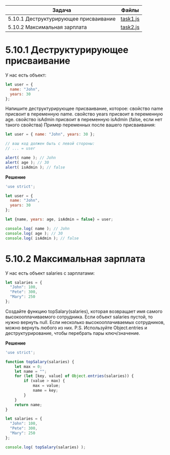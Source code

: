 | Задача | Файлы |
| --- | --- |
| 5.10.1 Деструктурирующее присваивание | [task1.js](task1.js) |
| 5.10.2 Максимальная зарплата | [task2.js](task2.js) |

# 5.10.1 Деструктурирующее присваивание
У нас есть объект:
```javascript
let user = {
  name: "John",
  years: 30
};
```
Напишите деструктурирующее присваивание, которое:
свойство name присвоит в переменную name.
свойство years присвоит в переменную age.
свойство isAdmin присвоит в переменную isAdmin (false, если нет такого свойства)
Пример переменных после вашего присваивания:
```javascript
let user = { name: "John", years: 30 };

// ваш код должен быть с левой стороны:
// ... = user

alert( name ); // John
alert( age ); // 30
alert( isAdmin ); // false
```

**Решение**
```javascript
'use strict';

let user = {
  name: "John",
  years: 30
};

let {name, years: age, isAdmin = false} = user;

console.log( name ); // John
console.log( age ); // 30
console.log( isAdmin ); // false
```

# 5.10.2 Максимальная зарплата
У нас есть объект salaries с зарплатами:
```javascript
let salaries = {
  "John": 100,
  "Pete": 300,
  "Mary": 250
};
```
Создайте функцию topSalary(salaries), которая возвращает имя самого высокооплачиваемого сотрудника.
Если объект salaries пустой, то нужно вернуть null.
Если несколько высокооплачиваемых сотрудников, можно вернуть любого из них.
P.S. Используйте Object.entries и деструктурирование, чтобы перебрать пары ключ/значение.

**Решение**
```javascript
'use strict';

function topSalary(salaries) {
    let max = 0;
    let name = "";
    for (let [key, value] of Object.entries(salaries)) {
        if (value > max) {
            max = value;
            name = key;
        }
    }
    return name;
}

let salaries = {
  "John": 100,
  "Pete": 300,
  "Mary": 250
};

console.log( topSalary(salaries) );
```

